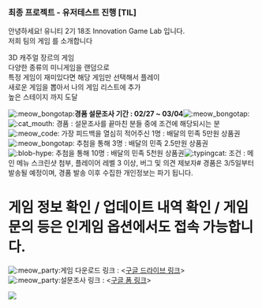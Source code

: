 
### 최종 프로젝트 - 유저테스트 진행 [TIL]

안녕하세요! 유니티 2기 18조 Innovation Game Lab 입니다.  
저희 팀의 게임 <Dream Arcade> 를 소개합니다

3D 캐주얼 장르의 게임  
다양한 종류의 미니게임을 랜덤으로  
특정 게임이 재미있다면 해당 게임만 선택해서 플레이  
새로운 게임을 뽑아서 나의 게임 리스트에 추가  
높은 스테이지 까지 도달

![:meow_bongotap:](https://emoji.slack-edge.com/T043597JK8V/meow_bongotap/fc684a287578693a.gif)**경품 설문조사 기간 : 02/27 ~ 03/04**![:meow_bongotap:](https://emoji.slack-edge.com/T043597JK8V/meow_bongotap/fc684a287578693a.gif)![:cat_mouth:](https://emoji.slack-edge.com/T043597JK8V/cat_mouth/70e724ed98b009ae.gif) 경품 : 설문조사를 끝마친 분들 중에 조건에 해당되시는 분  
![:meow_code:](https://emoji.slack-edge.com/T043597JK8V/meow_code/c906e88279cf20c6.gif) 가장 피드백을 열심히 적어주신 1명 : 배달의 민족 5만원 상품권  
![:meow_bongotap:](https://emoji.slack-edge.com/T043597JK8V/meow_bongotap/fc684a287578693a.gif) 추첨을 통해 3명 : 배달의 민족 2.5만원 상품권  
![:blob-hype:](https://emoji.slack-edge.com/T043597JK8V/blob-hype/8ea988c748fd991d.gif) 추첨을 통해 10명 : 배달의 민족 5천원 상품권![:typingcat:](https://emoji.slack-edge.com/T043597JK8V/typingcat/d84c6a9a2c7a2ce5.gif) 조건 : 메인 메뉴 스크린샷 첨부, 플레이어 레벨 3 이상, 버그 및 의견 제보자# 경품은 3/5일부터 발송될 예정이며, 경품 발송 이후 수집한 개인정보는 파기 됩니다.  
# 게임 정보 확인 / 업데이트 내역 확인 / 게임 문의 등은 인게임 옵션에서도 접속 가능합니다.

  

![:meow_party:](https://emoji.slack-edge.com/T043597JK8V/meow_party/4ff99f1223e1d7c1.gif)게임 다운로드 링크 : <[구글 드라이브 링크](https://www.blogger.com/blog/post/edit/3583706664799492072/93603377026017410#)>  
![:meow_party:](https://emoji.slack-edge.com/T043597JK8V/meow_party/4ff99f1223e1d7c1.gif)설문조사 링크 : <[구글 폼 링크](https://www.blogger.com/blog/post/edit/3583706664799492072/93603377026017410#)>

  

[![](https://blogger.googleusercontent.com/img/b/R29vZ2xl/AVvXsEggzs5ALPH-V2YwCfowXkyCaOLGkjnslcWXazlEH8o_dWPm2uK6J6skwUujY6Qst5DBolo_oVlYuSniUv23u6Y5SGMm_3fpWX4ZCIosIqiILM9ix61vzHC9VpvG-gPd6pbVr1OkShFYAnAnQlxYlhABATdMo6KOkw_0vCVybmAs3rxk3rj_uUN5u4qrLwgg/s320/%EC%8A%A4%ED%81%AC%EB%A6%B0%EC%83%B7%202024-02-27%20155221.png)](https://www.blogger.com/blog/post/edit/3583706664799492072/93603377026017410#)